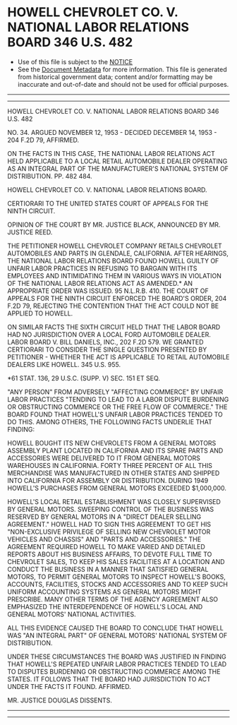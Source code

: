 ---
---

# HOWELL CHEVROLET CO. V. NATIONAL LABOR RELATIONS BOARD 346 U.S. 482

* Use of this file is subject to the [NOTICE](https://github.com/publicdocs/notice/blob/master/NOTICE)
* See the [Document Metadata](../../../) for more information.
  This file is generated from historical government data; content and/or formatting may be inaccurate and out-of-date and should not be used for official purposes.

----------
----------

HOWELL CHEVROLET CO. V. NATIONAL LABOR RELATIONS BOARD 346 U.S. 482

NO. 34.  ARGUED NOVEMBER 12, 1953 - DECIDED DECEMBER 14, 1953 - 204 F.2D 79, AFFIRMED.

ON THE FACTS IN THIS CASE, THE NATIONAL LABOR RELATIONS ACT HELD APPLICABLE TO A LOCAL RETAIL AUTOMOBILE DEALER OPERATING AS AN INTEGRAL PART OF THE MANUFACTURER'S NATIONAL SYSTEM OF DISTRIBUTION.  PP. 482 484.

HOWELL CHEVROLET CO. V. NATIONAL LABOR RELATIONS BOARD.

CERTIORARI TO THE UNITED STATES COURT OF APPEALS FOR THE NINTH CIRCUIT.

OPINION OF THE COURT BY MR. JUSTICE BLACK, ANNOUNCED BY MR. JUSTICE REED.

THE PETITIONER HOWELL CHEVROLET COMPANY RETAILS CHEVROLET AUTOMOBILES AND PARTS IN GLENDALE, CALIFORNIA.  AFTER HEARINGS, THE NATIONAL LABOR RELATIONS BOARD FOUND HOWELL GUILTY OF UNFAIR LABOR PRACTICES IN REFUSING TO BARGAIN WITH ITS EMPLOYEES AND INTIMIDATING THEM IN VARIOUS WAYS IN VIOLATION OF THE NATIONAL LABOR RELATIONS ACT AS AMENDED.\*  AN APPROPRIATE ORDER WAS ISSUED.  95 N.L.R.B. 410.  THE COURT OF APPEALS FOR THE NINTH CIRCUIT ENFORCED THE BOARD'S ORDER, 204 F.2D 79, REJECTING THE CONTENTION THAT THE ACT COULD NOT BE APPLIED TO HOWELL.

ON SIMILAR FACTS THE SIXTH CIRCUIT HELD THAT THE LABOR BOARD HAD NO JURISDICTION OVER A LOCAL FORD AUTOMOBILE DEALER.  LABOR BOARD V. BILL DANIELS, INC., 202 F.2D 579.  WE GRANTED CERTIORARI TO CONSIDER THE SINGLE QUESTION PRESENTED BY PETITIONER - WHETHER THE ACT IS APPLICABLE TO RETAIL AUTOMOBILE DEALERS LIKE HOWELL.  345 U.S. 955.

\*61 STAT. 136, 29 U.S.C. (SUPP. V) SEC. 151 ET SEQ.

"ANY PERSON" FROM ADVERSELY "AFFECTING COMMERCE" BY UNFAIR LABOR PRACTICES "TENDING TO LEAD TO A LABOR DISPUTE BURDENING OR OBSTRUCTING COMMERCE OR THE FREE FLOW OF COMMERCE."  THE BOARD FOUND THAT HOWELL'S UNFAIR LABOR PRACTICES TENDED TO DO THIS.  AMONG OTHERS, THE FOLLOWING FACTS UNDERLIE THAT FINDING:

HOWELL BOUGHT ITS NEW CHEVROLETS FROM A GENERAL MOTORS ASSEMBLY PLANT LOCATED IN CALIFORNIA AND ITS SPARE PARTS AND ACCESSORIES WERE DELIVERED TO IT FROM GENERAL MOTORS WAREHOUSES IN CALIFORNIA.  FORTY THREE PERCENT OF ALL THIS MERCHANDISE WAS MANUFACTURED IN OTHER STATES AND SHIPPED INTO CALIFORNIA FOR ASSEMBLY OR DISTRIBUTION.  DURING 1949 HOWELL'S PURCHASES FROM GENERAL MOTORS EXCEEDED $1,000,000.

HOWELL'S LOCAL RETAIL ESTABLISHMENT WAS CLOSELY SUPERVISED BY GENERAL MOTORS.  SWEEPING CONTROL OF THE BUSINESS WAS RESERVED BY GENERAL MOTORS IN A "DIRECT DEALER SELLING AGREEMENT."  HOWELL HAD TO SIGN THIS AGREEMENT TO GET HIS "NON-EXCLUSIVE PRIVILEGE OF SELLING NEW CHEVROLET MOTOR VEHICLES AND CHASSIS" AND "PARTS AND ACCESSORIES."  THE AGREEMENT REQUIRED HOWELL TO MAKE VARIED AND DETAILED REPORTS ABOUT HIS BUSINESS AFFAIRS, TO DEVOTE FULL TIME TO CHEVROLET SALES, TO KEEP HIS SALES FACILITIES AT A LOCATION AND CONDUCT THE BUSINESS IN A MANNER THAT SATISFIED GENERAL MOTORS, TO PERMIT GENERAL MOTORS TO INSPECT HOWELL'S BOOKS, ACCOUNTS, FACILITIES, STOCKS AND ACCESSORIES AND TO KEEP SUCH UNIFORM ACCOUNTING SYSTEMS AS GENERAL MOTORS MIGHT PRESCRIBE.  MANY OTHER TERMS OF THE AGENCY AGREEMENT ALSO EMPHASIZED THE INTERDEPENDENCE OF HOWELL'S LOCAL AND GENERAL MOTORS' NATIONAL ACTIVITIES.

ALL THIS EVIDENCE CAUSED THE BOARD TO CONCLUDE THAT HOWELL WAS "AN INTEGRAL PART" OF GENERAL MOTORS' NATIONAL SYSTEM OF DISTRIBUTION.

UNDER THESE CIRCUMSTANCES THE BOARD WAS JUSTIFIED IN FINDING THAT HOWELL'S REPEATED UNFAIR LABOR PRACTICES TENDED TO LEAD TO DISPUTES BURDENING OR OBSTRUCTING COMMERCE AMONG THE STATES.  IT FOLLOWS THAT THE BOARD HAD JURISDICTION TO ACT UNDER THE FACTS IT FOUND.  AFFIRMED.

MR. JUSTICE DOUGLAS DISSENTS.


----------
----------

